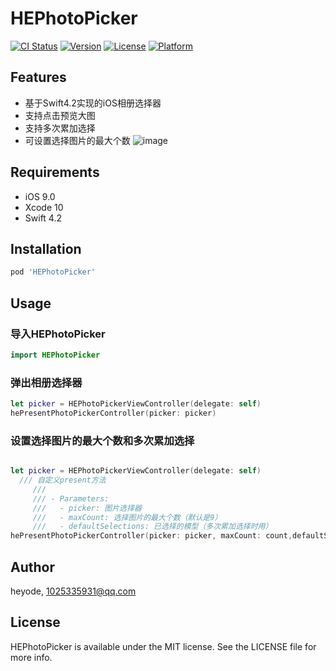 # HEPhotoPicker

[![CI Status](https://img.shields.io/travis/heyode/HEPhotoPicker.svg?style=flat)](https://travis-ci.org/heyode/HEPhotoPicker)
[![Version](https://img.shields.io/cocoapods/v/HEPhotoPicker.svg?style=flat)](https://cocoapods.org/pods/HEPhotoPicker)
[![License](https://img.shields.io/cocoapods/l/HEPhotoPicker.svg?style=flat)](https://cocoapods.org/pods/HEPhotoPicker)
[![Platform](https://img.shields.io/cocoapods/p/HEPhotoPicker.svg?style=flat)](https://cocoapods.org/pods/HEPhotoPicker)

## Features

- 基于Swift4.2实现的iOS相册选择器
- 支持点击预览大图
- 支持多次累加选择
- 可设置选择图片的最大个数
![image](https://github.com/heyode/HEPhotoPicker/blob/master/Assets/photopicker.gif)
## Requirements
- iOS 9.0
- Xcode 10
- Swift 4.2
## Installation

```ruby
pod 'HEPhotoPicker'
```
## Usage
### 导入HEPhotoPicker
```Swift
import HEPhotoPicker
```
### 弹出相册选择器
```Swift
let picker = HEPhotoPickerViewController(delegate: self)
hePresentPhotoPickerController(picker: picker)
```
### 设置选择图片的最大个数和多次累加选择
```Swift

let picker = HEPhotoPickerViewController(delegate: self)
  /// 自定义present方法
     ///
     /// - Parameters:
     ///   - picker: 图片选择器
     ///   - maxCount: 选择图片的最大个数（默认是9）
     ///   - defaultSelections: 已选择的模型（多次累加选择时用）
hePresentPhotoPickerController(picker: picker, maxCount: count,defaultSelections: selectedModel)
```
## Author

heyode, 1025335931@qq.com

## License

HEPhotoPicker is available under the MIT license. See the LICENSE file for more info.
